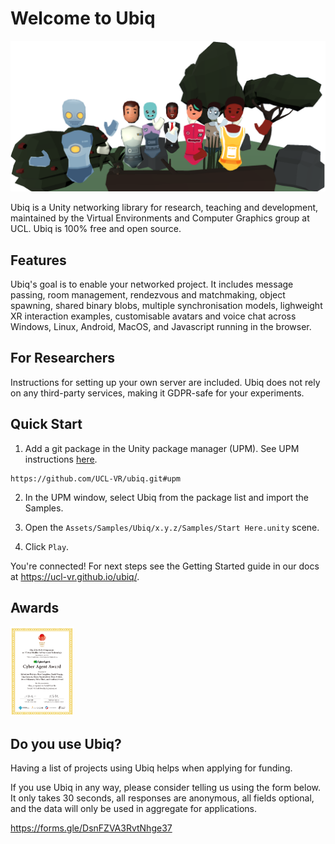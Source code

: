 # Welcome to Ubiq

![Picture of Avatars Waving](Documentation/docs/images/0f1c2fc3-2615-4f15-93c4-7533af6697eb.png)

Ubiq is a Unity networking library for research, teaching and development, maintained by the Virtual Environments and Computer Graphics group at UCL.
Ubiq is 100% free and open source.

## Features

Ubiq's goal is to enable your networked project. It includes message passing, room management, rendezvous and matchmaking, object spawning, shared binary blobs, multiple synchronisation models, lighweight XR interaction examples, customisable avatars and voice chat across Windows, Linux, Android, MacOS, and Javascript running in the browser.

## For Researchers

Instructions for setting up your own server are included. Ubiq does not rely on any third-party services, making it GDPR-safe for your experiments.

## Quick Start

1. Add a git package in the Unity package manager (UPM). See UPM instructions [here](https://docs.unity3d.com/Manual/upm-ui-giturl.html).
```
https://github.com/UCL-VR/ubiq.git#upm
```
2. In the UPM window, select Ubiq from the package list and import the Samples.

3. Open the `Assets/Samples/Ubiq/x.y.z/Samples/Start Here.unity` scene.

4. Click `Play`.

You're connected! For next steps see the Getting Started guide in our docs at https://ucl-vr.github.io/ubiq/.

## Awards

<img src="Documentation/docs/images/8e9dfe00-e9d5-4980-8373-e264c7f4c1e1.png" width=20%/>

## Do you use Ubiq?

Having a list of projects using Ubiq helps when applying for funding. 

If you use Ubiq in any way, please consider telling us using the form below. It only takes 30 seconds, all responses are anonymous, all fields optional, and the data will only be used in aggregate for applications.

https://forms.gle/DsnFZVA3RvtNhge37
